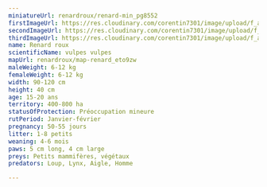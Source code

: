 ```yaml
---
miniatureUrl: renardroux/renard-min_pg8552
firstImageUrl: https://res.cloudinary.com/corentin7301/image/upload/f_auto/q_auto/c_scale/fl_lossy/v1624098121/wildlife/renardroux/renard-1_lmjfxd
secondImageUrl: https://res.cloudinary.com/corentin7301/image/upload/f_auto/q_auto/c_scale/fl_lossy/v1624098122/wildlife/renardroux/renard-2_y2umps
thirdImageUrl: https://res.cloudinary.com/corentin7301/image/upload/f_auto/q_auto/c_scale/fl_lossy/v1624098122/wildlife/renardroux/renard-3_slryzi
name: Renard roux
scientificName: vulpes vulpes
mapUrl: renardroux/map-renard_eto9zw
maleWeight: 6-12 kg
femaleWeight: 6-12 kg
width: 90-120 cm
height: 40 cm
age: 15-20 ans
territory: 400-800 ha
statusOfProtection: Préoccupation mineure
rutPeriod: Janvier-février
pregnancy: 50-55 jours
litter: 1-8 petits
weaning: 4-6 mois
paws: 5 cm long, 4 cm large
preys: Petits mammifères, végétaux
predators: Loup, Lynx, Aigle, Homme

---
```

